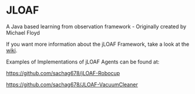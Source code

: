 # JLOAF

A Java based learning from observation framework - Originally created by Michael Floyd

If you want more information about the jLOAF Framework, take a look at the [wiki](https://github.com/NMAI-lab/JLOAF/wiki).

Examples of Implementations of jLOAF Agents can be found at:

https://github.com/sachag678/jLOAF-Robocup

https://github.com/sachag678/JLOAF-VacuumCleaner


